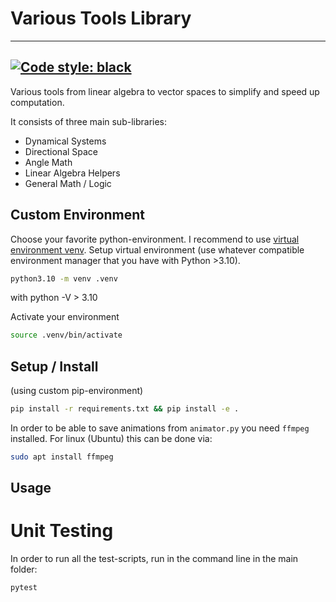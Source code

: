 # Various Tools Library
---
[Badge License]: https://img.shields.io/badge/License-MPL_2.0-FF7139.svg?style=for-the-badge

[![Code style: black](https://img.shields.io/badge/code%20style-black-000000.svg)](https://github.com/ambv/black)
---

Various tools from linear algebra to vector spaces to simplify and speed up computation.

It consists of three main sub-libraries:
- Dynamical Systems
- Directional Space
- Angle Math
- Linear Algebra Helpers
- General Math / Logic

## Custom Environment
Choose your favorite python-environment. I recommend to use [virtual environment venv](https://docs.python.org/3/library/venv.html).
Setup virtual environment (use whatever compatible environment manager that you have with Python >3.10).

``` bash
python3.10 -m venv .venv
```
with python -V > 3.10

Activate your environment
``` sh
source .venv/bin/activate
```


## Setup / Install
(using custom pip-environment)
``` bash
pip install -r requirements.txt && pip install -e .
```

In order to be able to save animations from `animator.py` you need `ffmpeg` installed. For linux (Ubuntu) this can be done via:
``` bash
sudo apt install ffmpeg
```

## Usage


# Unit Testing
In order to run all the test-scripts, run in the command line in the main folder:
``` bash
pytest
```

